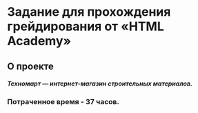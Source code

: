 # Задание для прохождения грейдирования от «HTML Academy»
## О проекте
##### Техномарт — интернет-магазин строительных материалов.
### Потраченное время - 37 часов.
